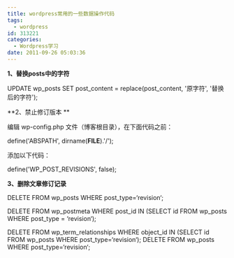 ```yaml
---
title: wordpress常用的一些数据操作代码
tags:
  - wordpress
id: 313221
categories:
  - Wordpress学习
date: 2011-09-26 05:03:36
---
```


**1、替换posts中的字符**

UPDATE wp_posts SET post_content = replace(post_content, '原字符', '替换后的字符');

**2、禁止修订版本 **

编辑 wp-config.php 文件（博客根目录），在下面代码之前：

define('ABSPATH', dirname(__FILE__).'/');

添加以下代码：

define('WP_POST_REVISIONS', false);

**3、删除文章修订记录**

DELETE FROM wp_posts WHERE post_type=‘revision‘;

DELETE FROM wp_postmeta WHERE post_id IN (SELECT id FROM wp_posts WHERE post_type = ‘revision‘);

DELETE FROM wp_term_relationships WHERE object_id IN (SELECT id FROM wp_posts WHERE post_type=‘revision‘); DELETE FROM wp_posts WHERE post_type=‘revision‘;